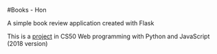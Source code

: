 #Books - Hon

A simple book review application created with Flask

This is a [project](https://docs.cs50.net/web/2020/x/projects/1/project1.html) in CS50 Web programming with Python and JavaScript (2018 version)
